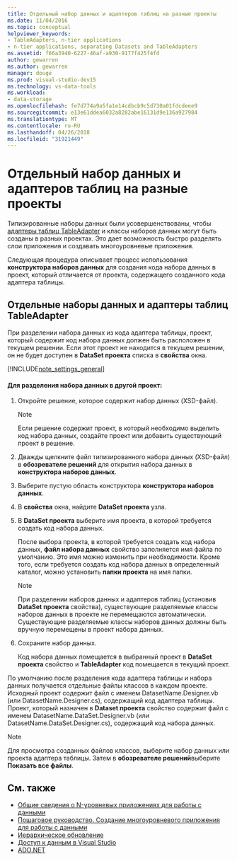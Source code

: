 ```yaml
---
title: Отдельный набор данных и адаптеров таблиц на разные проекты
ms.date: 11/04/2016
ms.topic: conceptual
helpviewer_keywords:
- TableAdapters, n-tier applications
- n-tier applications, separating Datasets and TableAdapters
ms.assetid: f66a3940-6227-46af-a930-9177f425f4fd
author: gewarren
ms.author: gewarren
manager: douge
ms.prod: visual-studio-dev15
ms.technology: vs-data-tools
ms.workload:
- data-storage
ms.openlocfilehash: fe7d774a9a5fa1e14cdbcb9c5d730a01fdcdeee9
ms.sourcegitcommit: e13e61ddea6032a8282abe16131d9e136a927984
ms.translationtype: MT
ms.contentlocale: ru-RU
ms.lasthandoff: 04/26/2018
ms.locfileid: "31921449"
---
```

# <a name="separate-datasets-and-tableadapters-into-different-projects"></a>Отдельный набор данных и адаптеров таблиц на разные проекты
Типизированные наборы данных были усовершенствованы, чтобы [адаптеры таблиц TableAdapter](create-and-configure-tableadapters.md) и классы наборов данных могут быть созданы в разных проектах. Это дает возможность быстро разделять слои приложения и создавать многоуровневые приложения.

Следующая процедура описывает процесс использования **конструктора наборов данных** для создания кода набора данных в проект, который отличается от проекта, содержащего созданного кода адаптера таблицы.

## <a name="separate-datasets-and-tableadapters"></a>Отдельные наборы данных и адаптеры таблиц TableAdapter
При разделении набора данных из кода адаптера таблицы, проект, который содержит код набора данных должен быть расположен в текущем решении. Если этот проект не находится в текущем решении, он не будет доступен в **DataSet проекта** списка в **свойства** окна.

[!INCLUDE[note_settings_general](../data-tools/includes/note_settings_general_md.md)]

#### <a name="to-separate-the-dataset-into-a-different-project"></a>Для разделения набора данных в другой проект:

1.  Откройте решение, которое содержит набор данных (XSD-файл).

    > [!NOTE]
    >  Если решение содержит проект, в который необходимо выделить код набора данных, создайте проект или добавить существующий проект в решение.

2.  Дважды щелкните файл типизированного набора данных (XSD-файл) в **обозревателе решений** для открытия набора данных в **конструктора наборов данных**.

3.  Выберите пустую область конструктора **конструктора наборов данных**.

4.  В **свойства** окна, найдите **DataSet проекта** узла.

5.  В **DataSet проекта** выберите имя проекта, в которой требуется создать код набора данных.

     После выбора проекта, в которой требуется создать код набора данных, **файл набора данных** свойство заполняется имя файла по умолчанию. Это имя можно изменить при необходимости. Кроме того, если требуется создать код набора данных в определенный каталог, можно установить **папки проекта** на имя папки.

    > [!NOTE]
    >  При разделении наборов данных и адаптеров таблиц (установив **DataSet проекта** свойства), существующие разделяемые классы наборов данных в проекте не перемещаются автоматически. Существующие разделяемые классы наборов данных должны быть вручную перемещены в проект набора данных.

6.  Сохраните набор данных.

     Код набора данных помещается в выбранный проект в **DataSet проекта** свойство и **TableAdapter** код помещается в текущий проект.

По умолчанию после разделения кода адаптера таблицы и набора данных получается отдельные файлы классов в каждом проекте. Исходный проект содержит файл с именем DatasetName.Designer.vb (или DatasetName.Designer.cs), содержащий код адаптера таблицы. Проект, который назначен в **Dataset проекта** свойство содержит файл с именем DatasetName.DataSet.Designer.vb (или DatasetName.DataSet.Designer.cs), содержащий код набора данных.

> [!NOTE]
>  Для просмотра созданных файлов классов, выберите набор данных или проекта адаптера таблицы. Затем в **обозревателе решений**выберите **Показать все файлы**.

## <a name="see-also"></a>См. также

- [Общие сведения о N-уровневых приложениях для работы с данными](../data-tools/n-tier-data-applications-overview.md)
- [Пошаговое руководство. Создание многоуровневого приложения для работы с данными](../data-tools/walkthrough-creating-an-n-tier-data-application.md)
- [Иерархическое обновление](../data-tools/hierarchical-update.md)
- [Доступ к данным в Visual Studio](../data-tools/accessing-data-in-visual-studio.md)
- [ADO.NET](/dotnet/framework/data/adonet/index)